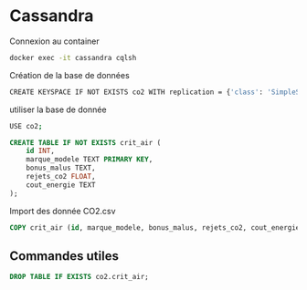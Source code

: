 # Cassandra

Connexion au container
```bash
docker exec -it cassandra cqlsh
```

Création de la base de données
```bash
CREATE KEYSPACE IF NOT EXISTS co2 WITH replication = {'class': 'SimpleStrategy', 'replication_factor': 1};
```

utiliser la base de donnée
```bash
USE co2;
```

```sql
CREATE TABLE IF NOT EXISTS crit_air (
    id INT,
    marque_modele TEXT PRIMARY KEY,
    bonus_malus TEXT,
    rejets_co2 FLOAT,
    cout_energie TEXT
);
```

Import des donnée CO2.csv
```SQL
COPY crit_air (id, marque_modele, bonus_malus, rejets_co2, cout_energie) FROM '/import/CO2.csv' WITH HEADER = TRUE;
```

## Commandes utiles
```SQL
DROP TABLE IF EXISTS co2.crit_air;
```